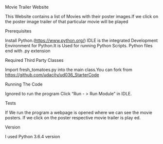 Movie Trailer Website

This Website contains a list of Movies with their poster images.If we click on the poster image trailer of that particular movie will be played

Prerequisites

Install Python.(https://www.python.org/)
IDLE is the integrated Development Environment for Python.It is Used for running
Python Scripts.
Python files end with .py extension

Required Third Party Classes

Import fresh_tomatoes.py into the main class.You can fork from
https://github.com/udacity/ud036_StarterCode

Running The Code

Ignored to run the program Click “Run - > Run Module” in IDLE.

Tests

If We run the program a webpage is opened where we can see the movie posters.
If we click on the poster respective movie trailer is play  ed.

Version

I used Python 3.6.4 version



